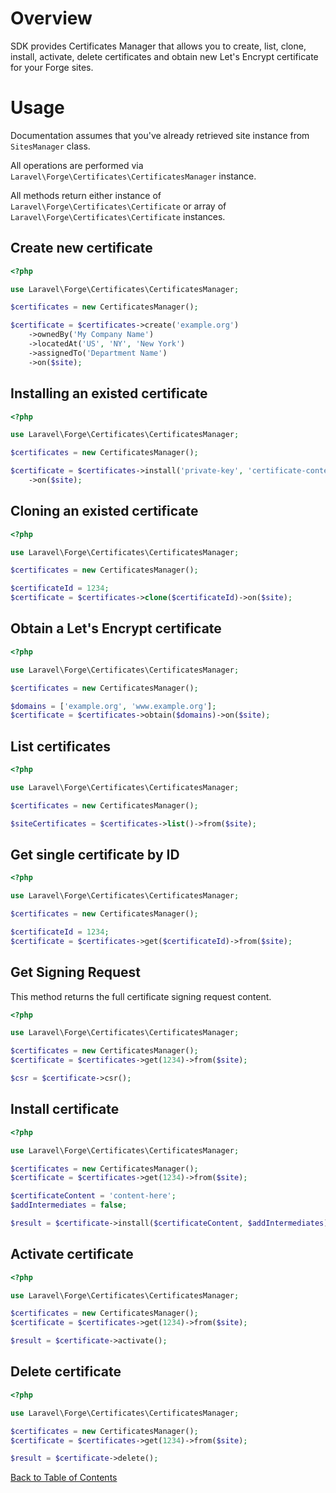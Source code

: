 # Overview

SDK provides Certificates Manager that allows you to create, list, clone, install, activate, delete certificates and obtain new Let's Encrypt certificate for your Forge sites.

# Usage

Documentation assumes that you've already retrieved site instance from `SitesManager` class.

All operations are performed via `Laravel\Forge\Certificates\CertificatesManager` instance.

All methods return either instance of `Laravel\Forge\Certificates\Certificate` or array of `Laravel\Forge\Certificates\Certificate` instances.

## Create new certificate

```php
<?php

use Laravel\Forge\Certificates\CertificatesManager;

$certificates = new CertificatesManager();

$certificate = $certificates->create('example.org')
    ->ownedBy('My Company Name')
    ->locatedAt('US', 'NY', 'New York')
    ->assignedTo('Department Name')
    ->on($site);
```

## Installing an existed certificate

```php
<?php

use Laravel\Forge\Certificates\CertificatesManager;

$certificates = new CertificatesManager();

$certificate = $certificates->install('private-key', 'certificate-content')
    ->on($site);
```

## Cloning an existed certificate

```php
<?php

use Laravel\Forge\Certificates\CertificatesManager;

$certificates = new CertificatesManager();

$certificateId = 1234;
$certificate = $certificates->clone($certificateId)->on($site);
```

## Obtain a Let's Encrypt certificate

```php
<?php

use Laravel\Forge\Certificates\CertificatesManager;

$certificates = new CertificatesManager();

$domains = ['example.org', 'www.example.org'];
$certificate = $certificates->obtain($domains)->on($site);
```

## List certificates

```php
<?php

use Laravel\Forge\Certificates\CertificatesManager;

$certificates = new CertificatesManager();

$siteCertificates = $certificates->list()->from($site);
```

## Get single certificate by ID

```php
<?php

use Laravel\Forge\Certificates\CertificatesManager;

$certificates = new CertificatesManager();

$certificateId = 1234;
$certificate = $certificates->get($certificateId)->from($site);
```

## Get Signing Request

This method returns the full certificate signing request content.

```php
<?php

use Laravel\Forge\Certificates\CertificatesManager;

$certificates = new CertificatesManager();
$certificate = $certificates->get(1234)->from($site);

$csr = $certificate->csr();
```

## Install certificate

```php
<?php

use Laravel\Forge\Certificates\CertificatesManager;

$certificates = new CertificatesManager();
$certificate = $certificates->get(1234)->from($site);

$certificateContent = 'content-here';
$addIntermediates = false;

$result = $certificate->install($certificateContent, $addIntermediates);
```

## Activate certificate

```php
<?php

use Laravel\Forge\Certificates\CertificatesManager;

$certificates = new CertificatesManager();
$certificate = $certificates->get(1234)->from($site);

$result = $certificate->activate();
```

## Delete certificate

```php
<?php

use Laravel\Forge\Certificates\CertificatesManager;

$certificates = new CertificatesManager();
$certificate = $certificates->get(1234)->from($site);

$result = $certificate->delete();
```

[Back to Table of Contents](./readme.md)
